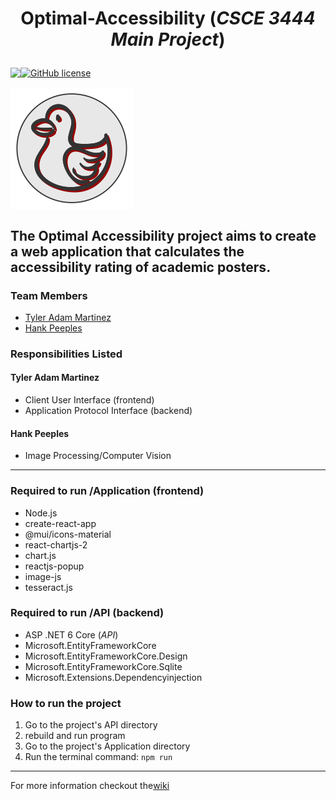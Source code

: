 # <p align="center"> Optimal-Accessibility (*CSCE 3444 Main Project*)

<p align="center" style="display: flex;" >
<img src="https://visitor-badge.glitch.me/badge?page_id=tyleradammartinez.Optimal-Accessibility" />
 <a href="https://github.com/TylerAdamMartinez/Optimal-Accessibility/blob/main/LICENSE"><img alt="GitHub license" src="https://img.shields.io/github/license/TylerAdamMartinez/Optimal-Accessibility"></a>
 </p>


<p align="center" style="display: flex;" >
<img alt="Optimal-Accessibility-Logo" src="https://github.com/TylerAdamMartinez/Optimal-Accessibility/blob/main/Application/src/Components/Optimal-Accessibility-Logo.png" />
 </p>

The Optimal Accessibility project aims to create a web application that calculates the accessibility rating of academic posters.
---

### Team Members
- [Tyler Adam Martinez](https://github.com/TylerAdamMartinez/)
- [Hank Peeples](https://github.com/hankpeeples)

### Responsibilities Listed
#### Tyler Adam Martinez
* Client User Interface (frontend)
* Application Protocol Interface (backend)

#### Hank Peeples
* Image Processing/Computer Vision

---

### Required to run /Application (frontend)
* Node.js
* create-react-app
* @mui/icons-material
* react-chartjs-2
* chart.js
* reactjs-popup
* image-js
* tesseract.js

### Required to run /API (backend)
* ASP .NET 6 Core (*API*)
* Microsoft.EntityFrameworkCore
* Microsoft.EntityFrameworkCore.Design
* Microsoft.EntityFrameworkCore.Sqlite
* Microsoft.Extensions.Dependencyinjection


### How to run the project
1. Go to the project's API directory
2. rebuild and run program
3. Go to the project's Application directory
4. Run the terminal command: `npm run`

---

<p align="center" style="display: flex;" > For more information checkout the <a href="https://github.com/TylerAdamMartinez/Optimal-Accessibility/wiki">wiki</a></p>
